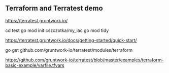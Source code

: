 ## Terraform and Terratest demo

https://terratest.gruntwork.io/


cd test
go mod init cszczotka/my_iac
go mod tidy

https://terratest.gruntwork.io/docs/getting-started/quick-start/


go get github.com/gruntwork-io/terratest/modules/terraform

https://github.com/gruntwork-io/terratest/blob/master/examples/terraform-basic-example/varfile.tfvars